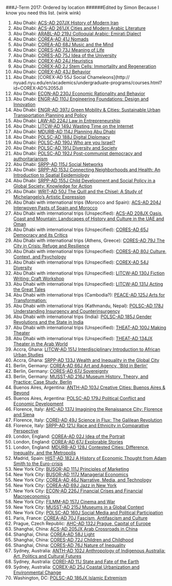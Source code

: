###J-Term 2017: Ordered by location
######Edited by Simon
Because I know you need this list. (wink wink)

1. Abu Dhabi: [ACS-AD 207JX History of Modern Iran](http://nyuad.nyu.edu/en/academics/undergraduate-programs/courses.html?id=ACS-AD%20207JX)
1. Abu Dhabi: [ACS-AD 261JX Cities and Modern Arabic Literature](http://nyuad.nyu.edu/en/academics/undergraduate-programs/courses.html?id=ACS-AD%20261JX)
1. Abu Dhabi: [ARABL-AD 219J Colloquial Arabic: Emirati Dialect](http://nyuad.nyu.edu/en/academics/undergraduate-programs/courses.html?id=ARABL-AD%20219J)
1. Abu Dhabi: [COREA-AD 41J Nomads](http://nyuad.nyu.edu/en/academics/undergraduate-programs/courses.html?id=COREA-AD%2041J)
1. Abu Dhabi: [COREA-AD 68J Music and the Mind](http://nyuad.nyu.edu/en/academics/undergraduate-programs/courses.html?id=COREA-AD%2068J)
1. Abu Dhabi: [CORES-AD 73J Meaning of Life](http://nyuad.nyu.edu/en/academics/undergraduate-programs/courses.html?id=CORES-AD%2073J)
1. Abu Dhabi: [CORES-AD 75J Idea of the University](http://nyuad.nyu.edu/en/academics/undergraduate-programs/courses.html?id=CORES-AD%2075J)
1. Abu Dhabi: [COREX-AD 24J Heuristics](http://nyuad.nyu.edu/en/academics/undergraduate-programs/courses.html?id=COREX-AD%2024J)
1. Abu Dhabi: [COREX-AD 2J Stem Cells: Immortality and Regeneration](http://nyuad.nyu.edu/en/academics/undergraduate-programs/courses.html?id=COREX-AD%202J)
1. Abu Dhabi: [COREX-AD 43J Behavior](http://nyuad.nyu.edu/en/academics/undergraduate-programs/courses.html?id=COREX-AD%2043J)
1. Abu Dhabi: [COREX-AD 55J Social Chameleons](http://	nyuad.nyu.edu/en/academics/undergraduate-programs/courses.html?id=COREX-AD%2055J)
1. Abu Dhabi: [ECON-AD 230J Economic Rationality and Behavior](http://nyuad.nyu.edu/en/academics/undergraduate-programs/courses.html?id=ECON-AD%20230J)
1. Abu Dhabi: [ENGR-AD 110J Engineering Foundations: Design and Innovation](http://nyuad.nyu.edu/en/academics/undergraduate-programs/courses.html?id=ENGR-AD%20110J)
1. Abu Dhabi: [ENGR-AD 397J Green Mobility & Cities: Sustainable Urban Transportation Planning and Policy](http://nyuad.nyu.edu/en/academics/undergraduate-programs/courses.html?id=ENGR-AD%20397J)
1. Abu Dhabi: [LAW-AD 224J Law in Entrepreneurship](http://nyuad.nyu.edu/en/academics/undergraduate-programs/courses.html?id=LAW-AD%20224J)
1. Abu Dhabi: [LITCW-AD 149J Wasting Time on the Internet](http://nyuad.nyu.edu/en/academics/undergraduate-programs/courses.html?id=LITCW-AD%20149J)
1. Abu Dhabi: [MDURB-AD 114J Planning Abu Dhabi](http://nyuad.nyu.edu/en/academics/undergraduate-programs/courses.html?id=MDURB-AD%20114J)
1. Abu Dhabi: [POLSC-AD 188J Digital Diplomacy](http://nyuad.nyu.edu/en/academics/undergraduate-programs/courses.html?id=POLSC-AD%20188J)
1. Abu Dhabi: [POLSC-AD 190J Who are you Israel?](http://nyuad.nyu.edu/en/academics/undergraduate-programs/courses.html?id=POLSC-AD%20190J)
1. Abu Dhabi: [POLSC-AD 191J Diversity and Society](http://nyuad.nyu.edu/en/academics/undergraduate-programs/courses.html?id=POLSC-AD%20191J)
1. Abu Dhabi: [POLSC-AD 192J Post-communist democracy and authoritarianism](http://nyuad.nyu.edu/en/academics/undergraduate-programs/courses.html?id=POLSC-AD%20192J)
1. Abu Dhabi: [SRPP-AD 115J Social Networks](http://nyuad.nyu.edu/en/academics/undergraduate-programs/courses.html?id=SRPP-AD%20115J)
1. Abu Dhabi: [SRPP-AD 153J Connecting Neighborhoods and Health: An Introduction to Spatial Epidemiology](http://nyuad.nyu.edu/en/academics/undergraduate-programs/courses.html?id=SRPP-AD%20153J)
1. Abu Dhabi: [SRPP-AD 155J Child Development and Social Policy in a Global Society: Knowledge for Action](http://nyuad.nyu.edu/en/academics/undergraduate-programs/courses.html?id=SRPP-AD%20155J)
1. Abu Dhabi: [WRIT-AD 50J The Quill and the Chisel: A Study of Michelangelo’s Artistic Expression](http://nyuad.nyu.edu/en/academics/undergraduate-programs/courses.html?id=WRIT-AD%2050J)
1. Abu Dhabi with international trips (Morocco and Spain): [ACS-AD 204J Interwoven Pasts of Spain and Morocco](http://nyuad.nyu.edu/en/academics/undergraduate-programs/courses.html?id=ACS-AD%20204J)
1. Abu Dhabi with international trips (Unspecified): [ACS-AD 208JX Oasis, Coast and Mountain: Landscapes of History and Culture in the UAE and Oman](http://nyuad.nyu.edu/en/academics/undergraduate-programs/courses.html?id=ACS-AD%20208JX)
1. Abu Dhabi with international trips (Unspecified): [CORES-AD 65J Democracy and its Critics](http://nyuad.nyu.edu/en/academics/undergraduate-programs/courses.html?id=CORES-AD%2065J)
1. Abu Dhabi with international trips (Athens, Greece): [CORES-AD 79J The City in Crisis: Refuge and Resilience](http://nyuad.nyu.edu/en/academics/undergraduate-programs/courses.html?id=CORES-AD%2079J)
1. Abu Dhabi with international trips (Unspecified): [CORES-AD 80J Culture, Context, and Psychology](http://nyuad.nyu.edu/en/academics/undergraduate-programs/courses.html?id=CORES-AD%2080J)
1. Abu Dhabi with international trips (Unspecified): [COREX-AD 54J Diversity](http://nyuad.nyu.edu/en/academics/undergraduate-programs/courses.html?id=COREX-AD%2054J)
1. Abu Dhabi with international trips (Unspecified): [LITCW-AD 130J Fiction Writing: Craft Workshop](http://nyuad.nyu.edu/en/academics/undergraduate-programs/courses.html?id=LITCW-AD%20130J)
1. Abu Dhabi with international trips (Unspecified): [LITCW-AD 131J Acting the Great Tales](http://nyuad.nyu.edu/en/academics/undergraduate-programs/courses.html?id=LITCW-AD%20131J)
1. Abu Dhabi with international trips (Cambodia?): [PEACE-AD 125J Arts for Transformation:](http://nyuad.nyu.edu/en/academics/undergraduate-programs/courses.html?id=PEACE-AD%20125J)
1. Abu Dhabi with international trips (Kathmandu, Nepal): [POLSC-AD 178J Understanding Insurgency and Counterinsurgency](http://nyuad.nyu.edu/en/academics/undergraduate-programs/courses.html?id=POLSC-AD%20178J)
1. Abu Dhabi with international trips (India): [POLSC-AD 185J Gender Revolutions and the State in India](http://nyuad.nyu.edu/en/academics/undergraduate-programs/courses.html?id=POLSC-AD%20185J)
1. Abu Dhabi with international trips (Unspecified): [THEAT-AD 100J Making Theater](http://nyuad.nyu.edu/en/academics/undergraduate-programs/courses.html?id=THEAT-AD%20100J)
1. Abu Dhabi with international trips (Unspecified): [THEAT-AD 134JX Theater in the Arab World](http://nyuad.nyu.edu/en/academics/undergraduate-programs/courses.html?id=THEAT-AD%20134JX)
1. Accra, Ghana: [LITCW-AD 151J Interdisciplinary Introduction to African Urban Studies](http://nyuad.nyu.edu/en/academics/undergraduate-programs/courses.html?id=LITCW-AD%20151J)
1. Accra, Ghana: [SRPP-AD 133J Wealth and Inequality in the Global City](http://nyuad.nyu.edu/en/academics/undergraduate-programs/courses.html?id=SRPP-AD%20133J)
1. Berlin, Germany: [COREA-AD 66J Art and Agency, 'Bild in Berlin'](http://nyuad.nyu.edu/en/academics/undergraduate-programs/courses.html?id=COREA-AD%2066J)
1. Berlin, Germany: [CORES-AD 67J Sovereignty](http://nyuad.nyu.edu/en/academics/undergraduate-programs/courses.html?id=CORES-AD%2067J)
1. Berlin, Germany: [MUSST-AD 216J Museum History, Theory, and Practice: Case Study, Berlin](http://nyuad.nyu.edu/en/academics/undergraduate-programs/courses.html?id=MUSST-AD%20216J)
1. Buenos Aires, Argentina: [ANTH-AD 103J Creative Cities: Buenos Aires & Beyond](http://nyuad.nyu.edu/en/academics/undergraduate-programs/courses.html?id=ANTH-AD%20103J)
1. Buenos Aires, Argentina: [POLSC-AD 179J Political Conflict and Economic Development](http://nyuad.nyu.edu/en/academics/undergraduate-programs/courses.html?id=POLSC-AD%20179J)
1. Florence, Italy: [AHC-AD 137J Imagining the Renaissance City: Florence and Siena](http://nyuad.nyu.edu/en/academics/undergraduate-programs/courses.html?id=AHC-AD%20137J)
1. Florence, Italy: [COREI-AD 49J Science in Flux: The Galilean Revolution](http://nyuad.nyu.edu/en/academics/undergraduate-programs/courses.html?id=COREI-AD%2049J)
1. Florence, Italy: [SRPP-AD 121J Race and Ethnicity in Comparative Perspective](http://nyuad.nyu.edu/en/academics/undergraduate-programs/courses.html?id=SRPP-AD%20121J)
1. London, England: [COREA-AD 02J Idea of the Portrait](http://nyuad.nyu.edu/en/academics/undergraduate-programs/courses.html?id=COREA-AD%2002J)
1. London, England: [COREA-AD 67J Explorable Stories](http://nyuad.nyu.edu/en/academics/undergraduate-programs/courses.html?id=COREA-AD%2067J)
1. London, England: [MDURB-AD 128J Contested Cities: Difference, Inequality, and the Metropolis](http://nyuad.nyu.edu/en/academics/undergraduate-programs/courses.html?id=MDURB-AD%20128J)
1. Madrid, Spain: [HIST-AD 182J A History of Economic Thought from Adam Smith to the Euro-crisis](http://nyuad.nyu.edu/en/academics/undergraduate-programs/courses.html?id=HIST-AD%20182J)
1. New York City: [BUSOR-AD 111J Principles of Marketing](http://nyuad.nyu.edu/en/academics/undergraduate-programs/courses.html?id=BUSOR-AD%20111J)
1. New York City: [BUSOR-AD 117J Managerial Economics](http://nyuad.nyu.edu/en/academics/undergraduate-programs/courses.html?id=BUSOR-AD%20117J)
1. New York City: [COREA-AD 46J Narrative, Media, and Technology](http://nyuad.nyu.edu/en/academics/undergraduate-programs/courses.html?id=COREA-AD%2046J)
1. New York City: [COREA-AD 69J Jazz in New York](http://nyuad.nyu.edu/en/academics/undergraduate-programs/courses.html?id=COREA-AD%2069J)
1. New York City: [ECON-AD 226J Financial Crises and Financial Macroeconomics](http://nyuad.nyu.edu/en/academics/undergraduate-programs/courses.html?id=ECON-AD%20226J)
1. New York City: [FILMM-AD 157J Cinema and War](http://nyuad.nyu.edu/en/academics/undergraduate-programs/courses.html?id=FILMM-AD%20157J)
1. New York City: [MUSST-AD 215J Museums in a Global Context](http://nyuad.nyu.edu/en/academics/undergraduate-programs/courses.html?id=MUSST-AD%20215J)
1. New York City: [POLSC-AD 160J Social Media and Political Participation](http://nyuad.nyu.edu/en/academics/undergraduate-programs/courses.html?id=POLSC-AD%20160J)
1. Paris, France: [COREA-AD 70J Fascism, Antifascism and Culture](http://nyuad.nyu.edu/en/academics/undergraduate-programs/courses.html?id=COREA-AD%2070J)
1. Prague, Czech Republic: [AHC-AD 132J Prague, Capital of Europe](http://nyuad.nyu.edu/en/academics/undergraduate-programs/courses.html?id=AHC-AD%20132J)
1. Shanghai, China: [ACS-AD 205JX Arab Crossroads in China](http://nyuad.nyu.edu/en/academics/undergraduate-programs/courses.html?id=ACS-AD%20205JX)
1. Shanghai, China: [COREA-AD 58J Light](http://nyuad.nyu.edu/en/academics/undergraduate-programs/courses.html?id=COREA-AD%2058J)
1. Shanghai, China: [CORES-AD 72J Children and Childhood](http://nyuad.nyu.edu/en/academics/undergraduate-programs/courses.html?id=CORES-AD%2072J)
1. Shanghai, China: [CORES-AD 76J Nature of Inequality](http://nyuad.nyu.edu/en/academics/undergraduate-programs/courses.html?id=CORES-AD%2076J)
1. Sydney, Australia: [ANTH-AD 102J Anthropology of Indigenous Australia: Art, Politics and Cultural Futures](http://nyuad.nyu.edu/en/academics/undergraduate-programs/courses.html?id=ANTH-AD%20102J)
1. Sydney, Australia: [COREI-AD 11J State and Fate of the Earth](http://nyuad.nyu.edu/en/academics/undergraduate-programs/courses.html?id=COREI-AD%2011J)
1. Sydney, Australia: [COREX-AD 25J Coastal Urbanization and Environmental Change](http://nyuad.nyu.edu/en/academics/undergraduate-programs/courses.html?id=COREX-AD%2025J)
1. Washington, DC: [POLSC-AD 186JX Islamic Extremism](http://nyuad.nyu.edu/en/academics/undergraduate-programs/courses.html?id=POLSC-AD%20186JX)
